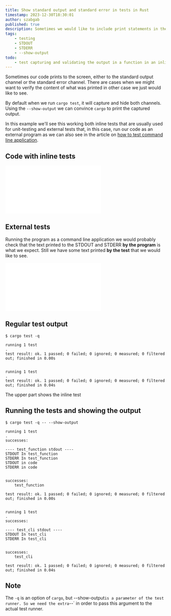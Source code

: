 ```yaml
---
title: Show standard output and standard error in tests in Rust
timestamp: 2023-12-30T18:30:01
author: szabgab
published: true
description: Sometimes we would like to include print statements in the tests in Rust. How can we see them?
tags:
    - testing
    - STDOUT
    - STDERR
    - --show-output
todo:
    - test capturing and validating the output in a function in an inline test
---
```


Sometimes our code prints to the screen, either to the standard output channel or the standard error channel.
There are cases when we might want to verify the content of what was printed in other case we just would like to see.

By default when we run `cargo test`, it will capture and hide both channels. Using the `--show-output` we can convince
`cargo` to print the captured output.

In this example we'll see this working both inline tests that are usually used for unit-testing and external tests that, in this case,
run our code as an external program as we can also see in the article on [how to test command line application](/test-command-line-application).

## Code with inline tests

![](examples/show-output-in-tests/src/main.rs)

## External tests

Running the program as a command line application we would probably check that the text printed to the STDOUT and STDERR **by the program**
is what we expect. Still we have some text printed **by the test** that we would like to see.

![](examples/show-output-in-tests/tests/tests.rs)

## Regular test output

```
$ cargo test -q

running 1 test
.
test result: ok. 1 passed; 0 failed; 0 ignored; 0 measured; 0 filtered out; finished in 0.00s


running 1 test
.
test result: ok. 1 passed; 0 failed; 0 ignored; 0 measured; 0 filtered out; finished in 0.04s
```

The upper part shows the inline test


## Running the tests and showing the output

```
$ cargo test -q -- --show-output

running 1 test
.
successes:

---- test_function stdout ----
STDOUT In test_function
STDERR In test_function
STDOUT in code
STDERR in code


successes:
    test_function

test result: ok. 1 passed; 0 failed; 0 ignored; 0 measured; 0 filtered out; finished in 0.00s


running 1 test
.
successes:

---- test_cli stdout ----
STDOUT In test_cli
STDERR In test_cli


successes:
    test_cli

test result: ok. 1 passed; 0 failed; 0 ignored; 0 measured; 0 filtered out; finished in 0.04s
```

## Note

The `-q` is an option of `cargo`, but --show-output` is a parameter of the test runner. So we need the extra `--` in order to pass this argument to the actual test runner.




